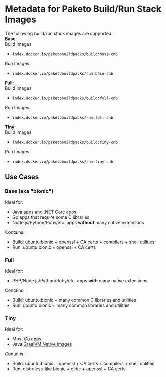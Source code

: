 # Metadata for Paketo Build/Run Stack Images

The following build/run stack images are supported:\
**Base**:\
Build Images
- `index.docker.io/paketobuildpacks/build:base-cnb`  

Run Images
- `index.docker.io/paketobuildpacks/run:base-cnb` 

**Full**:\
Build Images
- `index.docker.io/paketobuildpacks/build:full-cnb`

Run Images
- `index.docker.io/paketobuildpacks/run:full-cnb`

**Tiny**:\
Build Images
- `index.docker.io/paketobuildpacks/build:tiny-cnb`

Run Images
- `index.docker.io/paketobuildpacks/run:tiny-cnb`

## Use Cases


### Base (aka "bionic")
Ideal for:
- Java apps and .NET Core apps
- Go apps that require some C libraries
- Node.js/Python/Ruby/etc. apps **without** many native extensions

Contains:
- Build: ubuntu:bionic + openssl + CA certs + compilers + shell utilities
- Run: ubuntu:bionic + openssl + CA certs

### Full
Ideal for:
- PHP/Node.js/Python/Ruby/etc. apps **with** many native extensions

Contains:
- Build: ubuntu:bionic + many common C libraries and utilities
- Run: ubuntu:bionic + many common libraries and utilities

### Tiny
Ideal for:
- Most Go apps
- Java [GraalVM Native Images](https://www.graalvm.org/docs/reference-manual/native-image/)

Contains:
- Build: ubuntu:bionic + openssl + CA certs + compilers + shell utilities
- Run: distroless-like bionic + glibc + openssl + CA certs
